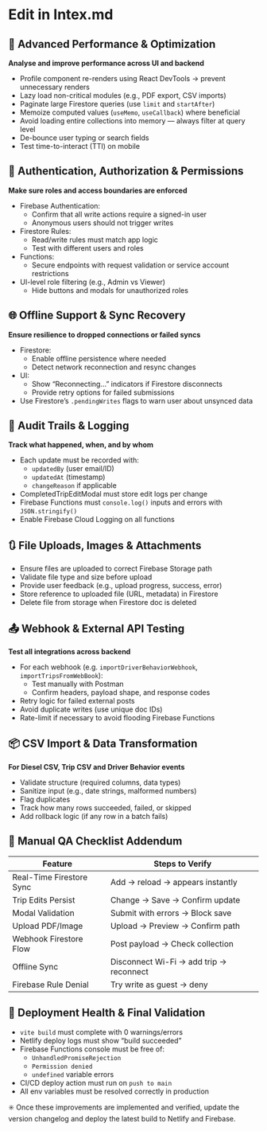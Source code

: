 
# Edit in Intex.md

## 🧠 Advanced Performance & Optimization

**Analyse and improve performance across UI and backend**

- Profile component re-renders using React DevTools → prevent unnecessary renders
- Lazy load non-critical modules (e.g., PDF export, CSV imports)
- Paginate large Firestore queries (use `limit` and `startAfter`)
- Memoize computed values (`useMemo`, `useCallback`) where beneficial
- Avoid loading entire collections into memory — always filter at query level
- De-bounce user typing or search fields
- Test time-to-interact (TTI) on mobile

## 🔐 Authentication, Authorization & Permissions

**Make sure roles and access boundaries are enforced**

- Firebase Authentication:
  - Confirm that all write actions require a signed-in user
  - Anonymous users should not trigger writes
- Firestore Rules:
  - Read/write rules must match app logic
  - Test with different users and roles
- Functions:
  - Secure endpoints with request validation or service account restrictions
- UI-level role filtering (e.g., Admin vs Viewer)
  - Hide buttons and modals for unauthorized roles

## 🌐 Offline Support & Sync Recovery

**Ensure resilience to dropped connections or failed syncs**

- Firestore:
  - Enable offline persistence where needed
  - Detect network reconnection and resync changes
- UI:
  - Show “Reconnecting…” indicators if Firestore disconnects
  - Provide retry options for failed submissions
- Use Firestore’s `.pendingWrites` flags to warn user about unsynced data

## 🧭 Audit Trails & Logging

**Track what happened, when, and by whom**

- Each update must be recorded with:
  - `updatedBy` (user email/ID)
  - `updatedAt` (timestamp)
  - `changeReason` if applicable
- CompletedTripEditModal must store edit logs per change
- Firebase Functions must `console.log()` inputs and errors with `JSON.stringify()`
- Enable Firebase Cloud Logging on all functions

## 🔃 File Uploads, Images & Attachments

- Ensure files are uploaded to correct Firebase Storage path
- Validate file type and size before upload
- Provide user feedback (e.g., upload progress, success, error)
- Store reference to uploaded file (URL, metadata) in Firestore
- Delete file from storage when Firestore doc is deleted

## 📤 Webhook & External API Testing

**Test all integrations across backend**

- For each webhook (e.g. `importDriverBehaviorWebhook`, `importTripsFromWebBook`):
  - Test manually with Postman
  - Confirm headers, payload shape, and response codes
- Retry logic for failed external posts
- Avoid duplicate writes (use unique doc IDs)
- Rate-limit if necessary to avoid flooding Firebase Functions

## 📦 CSV Import & Data Transformation

**For Diesel CSV, Trip CSV and Driver Behavior events**

- Validate structure (required columns, data types)
- Sanitize input (e.g., date strings, malformed numbers)
- Flag duplicates
- Track how many rows succeeded, failed, or skipped
- Add rollback logic (if any row in a batch fails)

## 🧪 Manual QA Checklist Addendum

| Feature                         | Steps to Verify                  |
|----------------------------------|----------------------------------|
| Real-Time Firestore Sync        | Add → reload → appears instantly |
| Trip Edits Persist              | Change → Save → Confirm update   |
| Modal Validation                | Submit with errors → Block save |
| Upload PDF/Image                | Upload → Preview → Confirm path |
| Webhook Firestore Flow          | Post payload → Check collection |
| Offline Sync                    | Disconnect Wi-Fi → add trip → reconnect |
| Firebase Rule Denial            | Try write as guest → deny        |

## 📁 Deployment Health & Final Validation

- `vite build` must complete with 0 warnings/errors
- Netlify deploy logs must show “build succeeded”
- Firebase Functions console must be free of:
  - `UnhandledPromiseRejection`
  - `Permission denied`
  - `undefined` variable errors
- CI/CD deploy action must run on `push to main`
- All env variables must be resolved correctly in production

✳️ Once these improvements are implemented and verified, update the version changelog and deploy the latest build to Netlify and Firebase.
